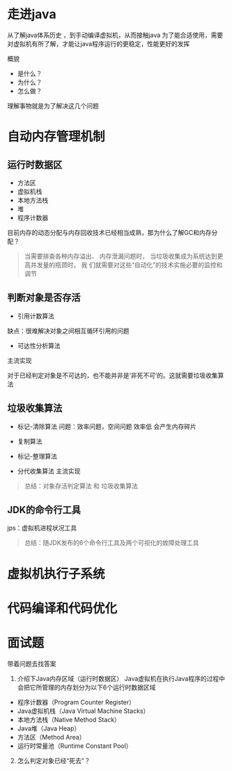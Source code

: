 # 走进java

从了解java体系历史 ，到手动编译虚拟机，从而接触java 为了能合适使用，需要对虚拟机有所了解，才能让java程序运行的更稳定，性能更好的发挥

概貌

- 是什么？
- 为什么？
- 怎么做？

理解事物就是为了解决这几个问题

# 自动内存管理机制
## 运行时数据区
- 方法区
- 虚拟机栈
- 本地方法栈
- 堆
- 程序计数器

目前内存的动态分配与内存回收技术已经相当成熟，那为什么了解GC和内存分配？
> 当需要排查各种内存溢出、 内存泄漏问题时， 当垃圾收集成为系统达到更高并发量的瓶颈时， 我
们就需要对这些“自动化”的技术实施必要的监控和调节

## 判断对象是否存活
- 引用计数算法

缺点：很难解决对象之间相互循环引用的问题

- 可达性分析算法

主流实现

对于已经判定对象是不可达的，也不能并非是‘非死不可’的。这就需要垃圾收集算法

## 垃圾收集算法

- 标记-清除算法
问题：效率问题，空间问题   效率低 会产生内存碎片

- 复制算法

- 标记-整理算法
- 分代收集算法
主流实现


> 总结：对象存活判定算法 和 垃圾收集算法

## JDK的命令行工具
jps：虚拟机进程状况工具


> 总结：随JDK发布的6个命令行工具及两个可视化的故障处理工具

# 虚拟机执行子系统

# 代码编译和代码优化


# 面试题
带着问题去找答案
1. 介绍下Java内存区域（运行时数据区）
Java虚拟机在执行Java程序的过程中会把它所管理的内存划分为以下6个运行时数据区域
- 程序计数器（Program Counter Register）
- Java虚拟机栈（Java Virtual Machine Stacks）
- 本地方法栈（Native Method Stack）
- Java堆（Java Heap）
- 方法区（Method Area）
- 运行时常量池（Runtime Constant Pool）

2. 怎么判定对象已经“死去”？

